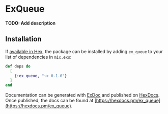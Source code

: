 # ExQueue

**TODO: Add description**

## Installation

If [available in Hex](https://hex.pm/docs/publish), the package can be installed
by adding `ex_queue` to your list of dependencies in `mix.exs`:

```elixir
def deps do
  [
    {:ex_queue, "~> 0.1.0"}
  ]
end
```

Documentation can be generated with [ExDoc](https://github.com/elixir-lang/ex_doc)
and published on [HexDocs](https://hexdocs.pm). Once published, the docs can
be found at [https://hexdocs.pm/ex_queue](https://hexdocs.pm/ex_queue).

